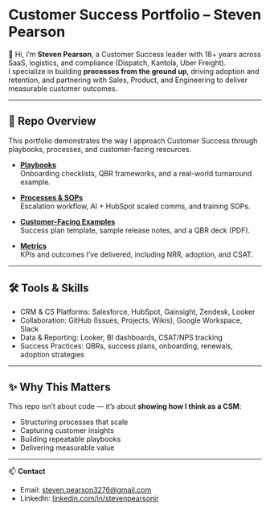# Customer Success Portfolio – Steven Pearson

👋 Hi, I’m **Steven Pearson**, a Customer Success leader with 18+ years across SaaS, logistics, and compliance (Dispatch, Kantola, Uber Freight).  
I specialize in building **processes from the ground up**, driving adoption and retention, and partnering with Sales, Product, and Engineering to deliver measurable customer outcomes.

---

## 📂 Repo Overview
This portfolio demonstrates the way I approach Customer Success through playbooks, processes, and customer-facing resources.

- **[Playbooks](./playbooks)**  
  Onboarding checklists, QBR frameworks, and a real-world turnaround example.

- **[Processes & SOPs](./processes-sops)**  
  Escalation workflow, AI + HubSpot scaled comms, and training SOPs.

- **[Customer-Facing Examples](./customer-facing-examples)**  
  Success plan template, sample release notes, and a QBR deck (PDF).

- **[Metrics](./metrics/kpis-and-outcomes.md)**  
  KPIs and outcomes I’ve delivered, including NRR, adoption, and CSAT.

---

## 🛠 Tools & Skills
- CRM & CS Platforms: Salesforce, HubSpot, Gainsight, Zendesk, Looker  
- Collaboration: GitHub (Issues, Projects, Wikis), Google Workspace, Slack  
- Data & Reporting: Looker, BI dashboards, CSAT/NPS tracking  
- Success Practices: QBRs, success plans, onboarding, renewals, adoption strategies  

---

## ✨ Why This Matters
This repo isn’t about code — it’s about **showing how I think as a CSM**:  
- Structuring processes that scale  
- Capturing customer insights  
- Building repeatable playbooks  
- Delivering measurable value  

---

📫 **Contact**  
- Email: [steven.pearson3276@gmail.com](mailto:steven.pearson3276@gmail.com)  
- LinkedIn: [linkedin.com/in/stevenpearsonjr](https://www.linkedin.com/in/stevenpearsonjr)
